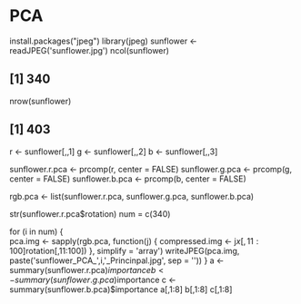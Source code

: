 # PCA
install.packages("jpeg")
library(jpeg)
sunflower <- readJPEG('sunflower.jpg')
ncol(sunflower)
## [1] 340
nrow(sunflower)
## [1] 403

r <- sunflower[,,1]
g <- sunflower[,,2]
b <- sunflower[,,3]

sunflower.r.pca <- prcomp(r, center = FALSE)
sunflower.g.pca <- prcomp(g, center = FALSE)
sunflower.b.pca <- prcomp(b, center = FALSE)

rgb.pca <- list(sunflower.r.pca, sunflower.g.pca, sunflower.b.pca)

str(sunflower.r.pca$rotation)
num = c(340)  

for (i in num) {                           
     pca.img <- sapply(rgb.pca, function(j) {
         compressed.img <- j$x[,11:100] %*% t(j$rotation[,11:100])
       }, simplify = 'array')
     writeJPEG(pca.img, paste('sunflower_PCA_',i,'_Princinpal.jpg', sep = ''))
   }
a <- summary(sunflower.r.pca)$importance
b <- summary(sunflower.g.pca)$importance
c <- summary(sunflower.b.pca)$importance
a[,1:8]
b[,1:8]
c[,1:8]
